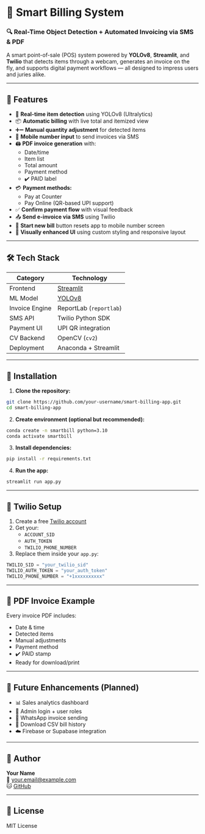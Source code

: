 # 🧾 Smart Billing System

### 🔍 Real-Time Object Detection + Automated Invoicing via SMS & PDF

A smart point-of-sale (POS) system powered by **YOLOv8**, **Streamlit**, and **Twilio** that detects items through a webcam, generates an invoice on the fly, and supports digital payment workflows — all designed to impress users and juries alike.

---

## 🚀 Features

- 🎥 **Real-time item detection** using YOLOv8 (Ultralytics)
- 📦 **Automatic billing** with live total and itemized view
- ➕➖ **Manual quantity adjustment** for detected items
- 📲 **Mobile number input** to send invoices via SMS
- 🖨️ **PDF invoice generation** with:
  - Date/time
  - Item list
  - Total amount
  - Payment method
  - ✔️ PAID label
- 💳 **Payment methods:**
  - Pay at Counter
  - Pay Online (QR-based UPI support)
- ✅ **Confirm payment flow** with visual feedback
- 📤 **Send e-invoice via SMS** using Twilio
- 🧾 **Start new bill** button resets app to mobile number screen
- 🎨 **Visually enhanced UI** using custom styling and responsive layout

---

## 🛠️ Tech Stack

| Category        | Technology             |
|----------------|------------------------|
| Frontend        | [Streamlit](https://streamlit.io) |
| ML Model        | [YOLOv8](https://github.com/ultralytics/ultralytics) |
| Invoice Engine  | ReportLab (`reportlab`) |
| SMS API         | Twilio Python SDK      |
| Payment UI      | UPI QR integration     |
| CV Backend      | OpenCV (`cv2`)         |
| Deployment      | Anaconda + Streamlit   |

---

## 🔧 Installation

1. **Clone the repository:**
```bash
git clone https://github.com/your-username/smart-billing-app.git
cd smart-billing-app
```

2. **Create environment (optional but recommended):**
```bash
conda create -n smartbill python=3.10
conda activate smartbill
```

3. **Install dependencies:**
```bash
pip install -r requirements.txt
```

4. **Run the app:**
```bash
streamlit run app.py
```


---

## 🔐 Twilio Setup

1. Create a free [Twilio account](https://www.twilio.com/try-twilio)
2. Get your:
   - `ACCOUNT_SID`
   - `AUTH_TOKEN`
   - `TWILIO_PHONE_NUMBER`
3. Replace them inside your `app.py`:
```python
TWILIO_SID = "your_twilio_sid"
TWILIO_AUTH_TOKEN = "your_auth_token"
TWILIO_PHONE_NUMBER = "+1xxxxxxxxxx"
```

---

## 📄 PDF Invoice Example

Every invoice PDF includes:
- Date & time
- Detected items
- Manual adjustments
- Payment method
- ✔️ PAID stamp
- Ready for download/print

---

## 🧠 Future Enhancements (Planned)

- 📊 Sales analytics dashboard
- 🧑 Admin login + user roles
- 📱 WhatsApp invoice sending
- 🧾 Download CSV bill history
- ☁️ Firebase or Supabase integration

---

## 👤 Author

**Your Name**  
📧 your.email@example.com    
🐱 [GitHub](https://github.com/your-username)

---

## 🏁 License

MIT License

